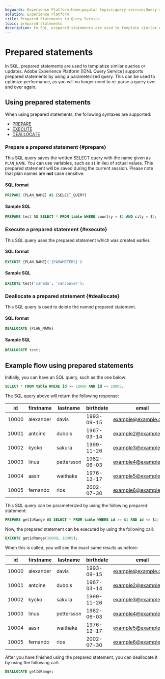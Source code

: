 ```yaml
---
keywords: Experience Platform;home;popular topics;query service;Query service;prepared statements;prepared;sql;
solution: Experience Platform
title: Prepared Statements in Query Service
topic: prepared statements
description: In SQL, prepared statements are used to template similar queries or updates. Adobe Experience Platform Query Service supports prepared statements by using a parameterized query.
---
```


# Prepared statements

In SQL, prepared statements are used to templatize similar queries or updates. Adobe Experience Platform [!DNL Query Service] supports prepared statements by using a parameterized query. This can be used to optimize performance, as you will no longer need to re-parse a query over and over again.

## Using prepared statements

When using prepared statements, the following syntaxes are supported:

- [PREPARE](#prepare)
- [EXECUTE](#execute)
- [DEALLOCATE](#deallocate)

### Prepare a prepared statement {#prepare}

This SQL query saves the written SELECT query with the name given as `PLAN_NAME`. You can use variables, such as `$1` in lieu of actual values. This prepared statement will be saved during the current session. Please note that plan names are **not** case sensitive.

#### SQL format

```sql
PREPARE {PLAN_NAME} AS {SELECT_QUERY}
``` 

#### Sample SQL

```sql
PREPARE test AS SELECT * FROM table WHERE country = $1 AND city = $2;
```

### Execute a prepared statement {#execute}

This SQL query uses the prepared statement which was created earlier. 

#### SQL format

```sql
EXECUTE {PLAN_NAME}('{PARAMETERS}')
```

#### Sample SQL

```sql
EXECUTE test('canada', 'vancouver');
```

### Deallocate a prepared statement {#deallocate}

This SQL query is used to delete the named prepared statement.

#### SQL format

```sql
DEALLOCATE {PLAN_NAME}
```

#### Sample SQL

```sql
DEALLOCATE test;
```

## Example flow using prepared statements

Initially, you can have an SQL query, such as the one below:

```sql
SELECT * FROM table WHERE id >= 10000 AND id <= 10005;
```

The SQL query above will return the following response:

|id | firstname | lastname | birthdate | email  | city | country|
|--- | --------- | -------- | --------- | ----- | ------- | ---- |
|10000 | alexander | davis | 1993-09-15 | example@example.com | Vancouver | Canada |
|10001 | antoine | dubois | 1967-03-14 | example2@example.com | Paris | France|
|10002 | kyoko | sakura | 1999-11-26 | example3@example.com | Tokyo | Japan|
|10003 | linus | pettersson | 1982-06-03 | example4@example.com | Stockholm | Sweden|
|10004 | aasir | waithaka | 1976-12-17 | example5@example.com | Nairobi | Kenya|
|10005 | fernando | rios | 2002-07-30 | example6@example.com | Santiago | Chile|

This SQL query can be parameterized by using the following prepared statement:

```sql
PREPARE getIdRange AS SELECT * FROM table WHERE id >= $1 AND id <= $2; 
```

Now, the prepared statement can be executed by using the following call:

```sql
EXECUTE getIdRange(10000, 10005);
```

When this is called, you will see the exact same results as before:

|id | firstname | lastname | birthdate | email  | city | country|
|--- | --------- | -------- | --------- | ----- | ------- | ---- |
|10000 | alexander | davis | 1993-09-15 | example@example.com | Vancouver | Canada |
|10001 | antoine | dubois | 1967-03-14 | example2@example.com | Paris | France|
|10002 | kyoko | sakura | 1999-11-26 | example3@example.com | Tokyo | Japan|
|10003 | linus | pettersson | 1982-06-03 | example4@example.com | Stockholm | Sweden|
|10004 | aasir | waithaka | 1976-12-17 | example5@example.com | Nairobi | Kenya|
|10005 | fernando | rios | 2002-07-30 | example6@example.com | Santiago | Chile|

After you have finished using the prepared statement, you can deallocate it by using the following call:

```sql
DEALLOCATE getIdRange;
```
